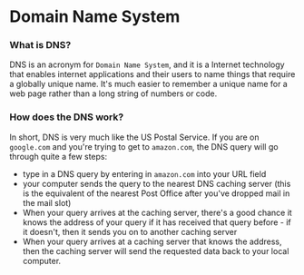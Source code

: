 # Domain Name System

### What is DNS?

DNS is an acronym for `Domain Name System`, and it is a Internet technology that enables internet applications and their users to name things that require a globally unique name. It's much easier to remember a unique name for a web page rather than a long string of numbers or code.

### How does the DNS work?

In short, DNS is very much like the US Postal Service. If you are on `google.com` and you're trying to get to `amazon.com`, the DNS query will go through quite a few steps:
  - type in a DNS query by entering in `amazon.com` into your URL field
  - your computer sends the query to the nearest DNS caching server (this is the equivalent of the nearest Post Office after you've dropped mail in the mail slot)
  - When your query arrives at the caching server, there's a good chance it knows the address of your query if it has received that query before - if it doesn't, then it sends you on to another caching server
  - When your query arrives at a caching server that knows the address, then the caching server will send the requested data back to your local computer.
